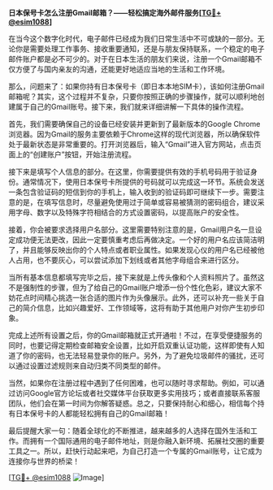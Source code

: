 **日本保号卡怎么注册Gmail邮箱？——轻松搞定海外邮件服务[[TG💪+ @esim1088](https://t.me/s/esim1088)]**

在当今这个数字化时代，电子邮件已经成为我们日常生活中不可或缺的一部分。无论你是需要处理工作事务、接收重要通知，还是与朋友保持联系，一个稳定的电子邮件账户都是必不可少的。对于在日本生活的朋友们来说，注册一个Gmail邮箱不仅方便了与国内亲友的沟通，还能更好地适应当地的生活和工作环境。

那么，问题来了：如果你持有日本保号卡（即日本本地SIM卡），该如何注册Gmail邮箱呢？其实，这个过程并不复杂，只要你按照正确的步骤操作，就可以顺利地创建属于自己的Gmail账号。接下来，我们就来详细讲解一下具体的操作流程。

首先，我们需要确保自己的设备已经安装并更新到了最新版本的Google Chrome浏览器。因为Gmail的服务主要依赖于Chrome这样的现代浏览器，所以确保软件处于最新状态是非常重要的。打开浏览器后，输入“Gmail”进入官方网站，点击页面上的“创建账户”按钮，开始注册流程。

接下来是填写个人信息的部分。在这里，你需要提供有效的手机号码用于验证身份。通常情况下，使用日本保号卡所提供的号码就可以完成这一环节。系统会发送一条包含验证码的短信到你的手机上，输入收到的验证码即可继续下一步。需要注意的是，在填写信息时，尽量避免使用过于简单或容易被猜测的密码组合，建议采用字母、数字以及特殊字符相结合的方式设置密码，以提高账户的安全性。

接着，你会被要求选择用户名部分。这里需要特别注意的是，Gmail用户名一旦设定成功便无法更改，因此一定要慎重考虑后再做决定。一个好的用户名应该简洁明了，并且能够反映出你的个人特点或者职业属性。如果发现心仪的用户名已经被他人占用，也不要灰心，可以尝试添加下划线或者其他字母组合来进行区分。

当所有基本信息都填写完毕之后，接下来就是上传头像和个人资料照片了。虽然这不是强制性的步骤，但为了给自己的Gmail账户增添一份个性化色彩，建议大家不妨花点时间精心挑选一张合适的图片作为头像展示。此外，还可以补充一些关于自己的简介信息，比如兴趣爱好、工作领域等，这将有助于其他用户对你产生初步印象。

完成上述所有设置之后，你的Gmail邮箱就正式开通啦！不过，在享受便捷服务的同时，也要记得定期检查邮箱安全设置，比如开启双重认证功能，这样即使有人知道了你的密码，也无法轻易登录你的账户。另外，为了避免垃圾邮件的骚扰，还可以通过设置过滤规则来自动归类不同类型的邮件。

当然，如果你在注册过程中遇到了任何困难，也可以随时寻求帮助。例如，可以通过访问Google官方论坛或者社交媒体平台获取更多实用技巧；或者直接联系客服团队，他们会在第一时间为你解答疑惑。总之，只要保持耐心和细心，相信每个持有日本保号卡的人都能轻松拥有自己的Gmail邮箱！

最后提醒大家一句：随着全球化的不断推进，越来越多的人选择在国外生活和工作。而拥有一个国际通用的电子邮件地址，则是你融入新环境、拓展社交圈的重要工具之一。所以，赶快行动起来吧，为自己打造一个专属的Gmail账号，让它成为连接你与世界的桥梁！

[[TG💪+ @esim1088](https://t.me/s/esim1088) ![Image](https://i.postimg.cc/4NQfJmqS/Snipaste-2025-05-13-00-14-12.png)]